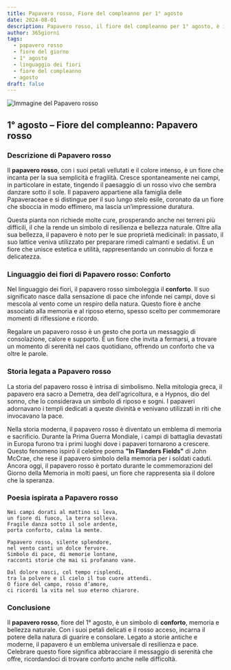 ```yaml
---
title: Papavero rosso, Fiore del compleanno per 1° agosto
date: 2024-08-01
description: Papavero rosso, il fiore del compleanno per 1° agosto, è il simbolo di Conforto. Scopri il suo significato unico, le storie affascinanti e la poesia che celebra la sua bellezza.
author: 365giorni
tags:
  - papavero rosso
  - fiore del giorno
  - 1° agosto
  - linguaggio dei fiori
  - fiore del compleanno
  - agosto
draft: false
---
```


![Immagine del Papavero rosso](https://cdn.pixabay.com/photo/2019/06/02/11/22/poppies-4246241_1280.jpg)


## 1° agosto – Fiore del compleanno: Papavero rosso

### Descrizione di Papavero rosso

Il **papavero rosso**, con i suoi petali vellutati e il colore intenso, è un fiore che incanta per la sua semplicità e fragilità. Cresce spontaneamente nei campi, in particolare in estate, tingendo il paesaggio di un rosso vivo che sembra danzare sotto il sole. Il papavero appartiene alla famiglia delle Papaveraceae e si distingue per il suo lungo stelo esile, coronato da un fiore che sboccia in modo effimero, ma lascia un’impressione duratura.

Questa pianta non richiede molte cure, prosperando anche nei terreni più difficili, il che la rende un simbolo di resilienza e bellezza naturale. Oltre alla sua bellezza, il papavero è noto per le sue proprietà medicinali: in passato, il suo lattice veniva utilizzato per preparare rimedi calmanti e sedativi. È un fiore che unisce estetica e utilità, rappresentando un connubio di forza e delicatezza.

### Linguaggio dei fiori di Papavero rosso: Conforto

Nel linguaggio dei fiori, il papavero rosso simboleggia il **conforto**. Il suo significato nasce dalla sensazione di pace che infonde nei campi, dove si mescola al vento come un respiro della natura. Questo fiore è anche associato alla memoria e al riposo eterno, spesso scelto per commemorare momenti di riflessione e ricordo.

Regalare un papavero rosso è un gesto che porta un messaggio di consolazione, calore e supporto. È un fiore che invita a fermarsi, a trovare un momento di serenità nel caos quotidiano, offrendo un conforto che va oltre le parole.

### Storia legata a Papavero rosso

La storia del papavero rosso è intrisa di simbolismo. Nella mitologia greca, il papavero era sacro a Demetra, dea dell'agricoltura, e a Hypnos, dio del sonno, che lo considerava un simbolo di riposo e sogni. I papaveri adornavano i templi dedicati a queste divinità e venivano utilizzati in riti che invocavano la pace.

Nella storia moderna, il papavero rosso è diventato un emblema di memoria e sacrificio. Durante la Prima Guerra Mondiale, i campi di battaglia devastati in Europa furono tra i primi luoghi dove i papaveri tornarono a crescere. Questo fenomeno ispirò il celebre poema **"In Flanders Fields"** di John McCrae, che rese il papavero simbolo della memoria per i soldati caduti. Ancora oggi, il papavero rosso è portato durante le commemorazioni del Giorno della Memoria in molti paesi, un fiore che rappresenta sia il dolore che la speranza.

### Poesia ispirata a Papavero rosso

```
Nei campi dorati al mattino si leva,  
un fiore di fuoco, la terra solleva.  
Fragile danza sotto il sole ardente,  
porta conforto, calma la mente.

Papavero rosso, silente splendore,  
nel vento canti un dolce fervore.  
Simbolo di pace, di memorie lontane,  
racconti storie che mai si profanano vane.

Dal dolore nasci, col tempo risplendi,  
tra la polvere e il cielo il tuo cuore attendi.  
O fiore del campo, rosso d’amore,  
ci ricordi la vita nel suo eterno chiarore.
```

### Conclusione

Il **papavero rosso**, fiore del 1° agosto, è un simbolo di **conforto**, memoria e bellezza naturale. Con i suoi petali delicati e il rosso acceso, incarna il potere della natura di guarire e consolare. Legato a storie antiche e moderne, il papavero è un emblema universale di resilienza e pace. Celebrare questo fiore significa abbracciare il messaggio di serenità che offre, ricordandoci di trovare conforto anche nelle difficoltà.